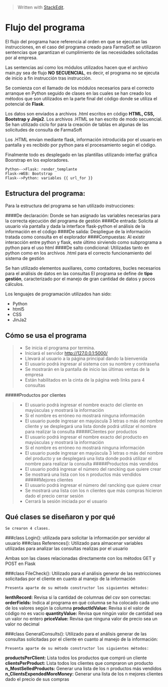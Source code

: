 > Written with [StackEdit](https://stackedit.io/).

Flujo del programa
===================

El flujo del programa hace referencia al orden en que se ejecutan las instrucciones, en el caso del programa creado para FarmaSoft se utilizaron sentencias que garantizan el cumplimiento de las necesidades solicitadas por al empresa. 

Las sentencias así como los módulos utilizados hacen que el archivo main.py  sea de flujo **NO SECUENCIAL**, es decir, el programa no se ejecuta de inicio a fin instrucción tras instrucción.

Se comienza con el llamado de los módulos necesarios para el correcto arranque en Python seguido de clases en las cuales se han creado los métodos que son utilizados en la parte final del código donde se utiliza el potencial de **Flask**.

Los datos son enviados a archivos .html escritos en código **HTML, CSS, Bootstrap y Jinja2**. Los archivos .HTML se han escrito de modo secuencial. Se han utilizado ciclo for para la creación de tablas en algunas de las solicitudes de consulta de FarmaSoft

Los .HTML envían mediante flask, información introducida por el usuario en pantalla y es recibido por python para el procesamiento según el código.

Finalmente todo es desplegado en las plantillas utilizando interfaz gráfica Boorstrap en los exploradores.

```sequence
Python-->Flask: render_templante
Flask->WEB: Bootstrap
Flask-->Python: variables {{ url_for }}
```
Estructura del programa:
-------------

Para la estructura del programa se han utilizado instrucciones:

####De declaración:
 Donde se han asignado las variables necesarias para la correcta ejecución del programa de gestión
####De entrada:
 Solicita al usuario vía pantalla y dada la interface flask-python el análisis de la información en el código
####De salida: 
Despliegue de la información tratada como consulta en el explorador
####Compuestas: 
Al existir interacción entre python y flask, este último sirviendo como subprograma a python para el uso html
####De salto condicional: 
Utilizadas tanto en python como en los archivos .html para el correcto funcionamiento del sistema de gestión

Se han utilizado elementos auxiliares, como contadores, bucles necesarios para el análisis de datos en las consultas El programa se define de **tipo gestión**, caracterizado por el manejo de gran cantidad de datos y pocos cálculos.

Los lenguajes de programación utilizados han sido:
+ Python
+ html5
+ CSS
+ JinJa2

Cómo se usa el programa
-------------
> - Se inicia el programa por termina.
> - Iniciará el servidor http://127.0.0.1:5000/
> - Llevará al usuario a la página principal dando la bienvenida
> - El usuario podrá ingresar al sistema con su nombre y contraseña
> - Se mostrarán en la pantalla de inicio las últimas ventas de la empresa
> - Están habilitados en la cinta de la página web links para 4 consultas

#####Productos por clientes

> - El usuario podrá ingresar el nombre exacto del cliente en mayúsculas y mostrará la información 
> - Si el nombre es erróneo no mostrará ninguna información
> - El usuario puede ingresar en mayúscula 3 letras o más del nombre cliente y se desplegará una lista donde podrá utilizar el nombre para realizar la consulta
#####Clientes por productos
> - El usuario podrá ingresar el nombre exacto del producto en mayúsculas y mostrará la información
> - Si el nombre es erróneo no mostrará ninguna información
> - El usuario puede ingresar en mayúscula 3 letras o más del nombre del producto y se desplegará una lista donde podrá utilizar el nombre para realizar la consulta
#####Productos más vendidos
> - El usuario podrá ingresar el número del rancking que quiere crear
> - Se mostrará una lista con los n productos más vendidos
#####Mejores clientes
> - El usuario podrá ingresar el número del rancking que quiere crear
> - Se mostrará una lista con los n clientes que más compras hicieron dado el precio 
cerrar sesión
> - Cerrará la sesión iniciada por el usuario

Qué clases se diseñaron y por qué
-------------

	Se crearon 4 clases.

###class Login():
	utilizada para solicitar la información por servidor al usuario
###class References():
	Utilizado para almacenar variables utilizadas para analizar las consultas realizas por el usuario

Ambas son las clases relacionadas directamente con los métodos GET y POST en Flask

###class FileCheck():
Utilizado para el análisis generar de las restricciones solicitadas por el cliente en cuanto al manejo de la información

	Presenta aparte de su método constructor los siguientes métodos:	
	
**lenthRecord:** Revisa si la cantidad de columnas del csv son correctas:
**orderFields:** Indica al programa en qué columna se ha colocado cada uno de los valores según la columna
**productIdValue:** Revisa si el valor de código no es vacio
**quantityValue:** Revisa que ningún valor de cantidad sea un valor no entero
**priceValue:** Revisa que ninguna valor de precio sea un valor no decimal

###class GeneralConsults():
Utilizado para el análisis generar de las consultas solicitadas por el cliente en cuanto al manejo de la información:

	Presenta aparte de su método constructor los siguientes métodos:

**productsPerClient:** Lista todos los productos que compró un cliente
**clientsPerProduct:** Lista todos los clientes que compraron un producto
**n_MostSelledProducts:** Generar una lista de los n productos más vendidos
**n_ClientsExpendedMoreMoney:** Generar una lista de los n mejores clientes dado el precio de sus compras
		









